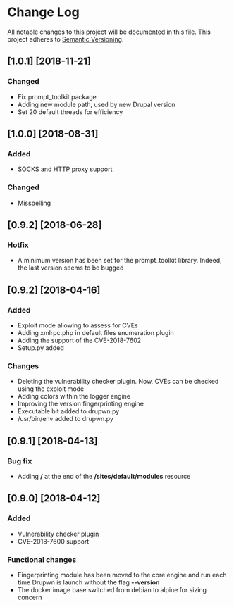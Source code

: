 # Change Log

All notable changes to this project will be documented in this file.
This project adheres to [Semantic Versioning](http://semver.org/).

## [1.0.1] [2018-11-21]

### Changed

* Fix prompt_toolkit package
* Adding new module path, used by new Drupal version
* Set 20 default threads for efficiency


## [1.0.0] [2018-08-31]

### Added

* SOCKS and HTTP proxy support

### Changed

* Misspelling

## [0.9.2] [2018-06-28]

### Hotfix

* A minimum version has been set for the prompt_toolkit library. Indeed, the last version seems to be bugged

## [0.9.2] [2018-04-16]

### Added

* Exploit mode allowing to assess for CVEs
* Adding xmlrpc.php in default files enumeration plugin
* Adding the support of the CVE-2018-7602
* Setup.py added

### Changes

* Deleting the vulnerability checker plugin. Now, CVEs can be checked using the exploit mode
* Adding colors within the logger engine
* Improving the version fingerprinting engine
* Executable bit added to drupwn.py
* /usr/bin/env added to drupwn.py

## [0.9.1] [2018-04-13]

### Bug fix

* Adding **/** at the end of the **/sites/default/modules** resource

## [0.9.0] [2018-04-12]

### Added

* Vulnerability checker plugin
* CVE-2018-7600 support

### Functional changes

* Fingerprinting module has been moved to the core engine and run each time Drupwn is launch without the flag **--version**
* The docker image base switched from debian to alpine for sizing concern

